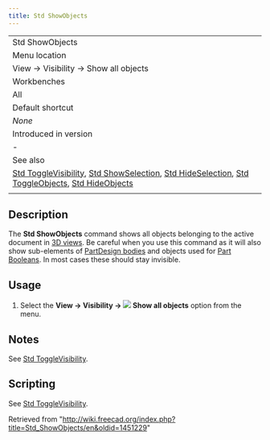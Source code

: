 ```yaml
---
title: Std ShowObjects
---
```


|                                                                                                                                                                                                                                                                                                                    |
| ------------------------------------------------------------------------------------------------------------------------------------------------------------------------------------------------------------------------------------------------------------------------------------------------------------------ |
| Std ShowObjects                                                                                                                                                                                                                                                                                                    |
| Menu location                                                                                                                                                                                                                                                                                                      |
| View → Visibility → Show all objects                                                                                                                                                                                                                                                                               |
| Workbenches                                                                                                                                                                                                                                                                                                        |
| All                                                                                                                                                                                                                                                                                                                |
| Default shortcut                                                                                                                                                                                                                                                                                                   |
| _None_                                                                                                                                                                                                                                                                                                             |
| Introduced in version                                                                                                                                                                                                                                                                                              |
| -                                                                                                                                                                                                                                                                                                                  |
| See also                                                                                                                                                                                                                                                                                                           |
| [Std ToggleVisibility](/Std_ToggleVisibility "Std ToggleVisibility"), [Std ShowSelection](/Std_ShowSelection "Std ShowSelection"), [Std HideSelection](/Std_HideSelection "Std HideSelection"), [Std ToggleObjects](/Std_ToggleObjects "Std ToggleObjects"), [Std HideObjects](/Std_HideObjects "Std HideObjects") |
|                                                                                                                                                                                                                                                                                                                    |

## Description

The **Std ShowObjects** command shows all objects belonging to the active document in [3D views](/3D_view "3D view"). Be careful when you use this command as it will also show sub-elements of [PartDesign bodies](/PartDesign_Body "PartDesign Body") and objects used for [Part Booleans](/Part_Boolean "Part Boolean"). In most cases these should stay invisible.

## Usage

1. Select the **View → Visibility → ![](/images/Std_ShowObjects.svg) Show all objects** option from the menu.

## Notes

See [Std ToggleVisibility](/Std_ToggleVisibility#Notes "Std ToggleVisibility").

## Scripting

See [Std ToggleVisibility](/Std_ToggleVisibility#Scripting "Std ToggleVisibility").

Retrieved from "<http://wiki.freecad.org/index.php?title=Std_ShowObjects/en&oldid=1451229>"
